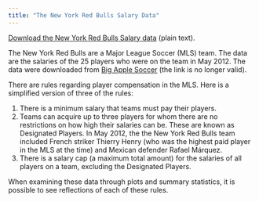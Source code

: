 ```yaml
---
title: "The New York Red Bulls Salary Data"
---
```


[Download the New York Red Bulls Salary data](../NYRedBullsSalaries.txt) (plain text).

The New York Red Bulls are a Major League Soccer (MLS) team. The data are the salaries of the 25 players who were on the team in May 2012. The data were downloaded from [Big Apple Soccer](http://www.bigapplesoccer.com/teams/redbulls2.php?article_id=30451) (the link is no longer valid).

There are rules regarding player compensation in the MLS. Here is a simplified version of three of the rules:

1. There is a minimum salary that teams must pay their players.
2. Teams can acquire up to three players for whom there are no restrictions on how high their salaries can be. These are known as Designated Players. In May 2012, the the New York Red Bulls team included French striker Thierry Henry (who was the highest paid player in the MLS at the time) and Mexican defender Rafael Márquez.
3. There is a salary cap (a maximum total amount) for the salaries of all players on a team, excluding the Designated Players.

When examining these data through plots and summary statistics, it is possible to see reflections of each of these rules.